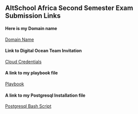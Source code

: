 ## AltSchool Africa Second Semester Exam Submission Links

#### Here is my Domain name
[Domain Name](www.osinachiuro.me)

#### Link to Digital Ocean Team Invitation
[Cloud Credentials](https://cloud.digitalocean.com/account/team?i=6243df&sort=created_at&sort_direction=desc)

#### A link to my playbook file
[Playbook](https://github.com/Osinachi-Uro/AltSchool-Cloud-Exercises/blob/main/Second%20Semester%20Examination/book.yml)

#### A link to my Postgresql Installation file
[Postgresql Bash Script](https://github.com/Osinachi-Uro/AltSchool-Cloud-Exercises/blob/main/Second%20Semester%20Examination/pgresql.sh)
